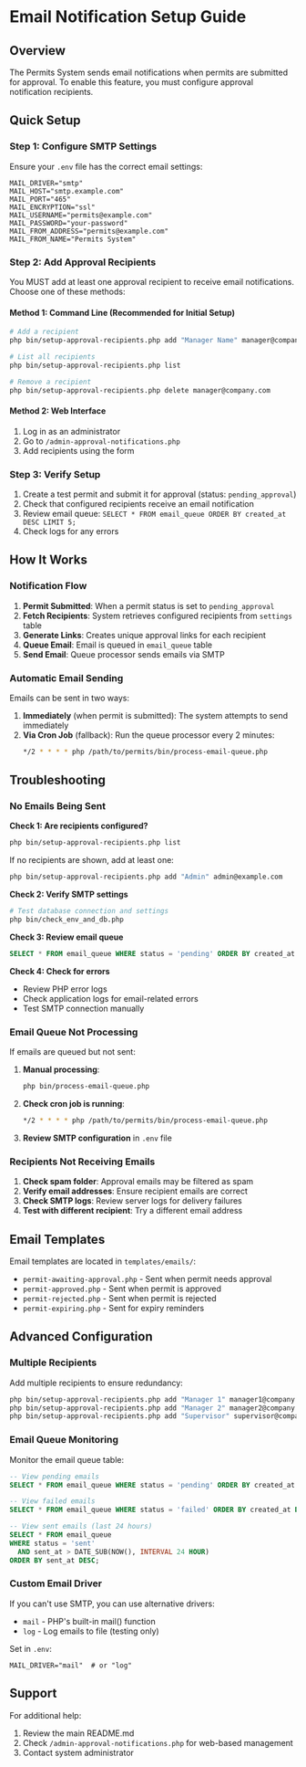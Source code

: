 # Email Notification Setup Guide

## Overview

The Permits System sends email notifications when permits are submitted for approval. To enable this feature, you must configure approval notification recipients.

## Quick Setup

### Step 1: Configure SMTP Settings

Ensure your `.env` file has the correct email settings:

```env
MAIL_DRIVER="smtp"
MAIL_HOST="smtp.example.com"
MAIL_PORT="465"
MAIL_ENCRYPTION="ssl"
MAIL_USERNAME="permits@example.com"
MAIL_PASSWORD="your-password"
MAIL_FROM_ADDRESS="permits@example.com"
MAIL_FROM_NAME="Permits System"
```

### Step 2: Add Approval Recipients

You MUST add at least one approval recipient to receive email notifications. Choose one of these methods:

#### Method 1: Command Line (Recommended for Initial Setup)

```bash
# Add a recipient
php bin/setup-approval-recipients.php add "Manager Name" manager@company.com

# List all recipients
php bin/setup-approval-recipients.php list

# Remove a recipient
php bin/setup-approval-recipients.php delete manager@company.com
```

#### Method 2: Web Interface

1. Log in as an administrator
2. Go to `/admin-approval-notifications.php`
3. Add recipients using the form

### Step 3: Verify Setup

1. Create a test permit and submit it for approval (status: `pending_approval`)
2. Check that configured recipients receive an email notification
3. Review email queue: `SELECT * FROM email_queue ORDER BY created_at DESC LIMIT 5;`
4. Check logs for any errors

## How It Works

### Notification Flow

1. **Permit Submitted**: When a permit status is set to `pending_approval`
2. **Fetch Recipients**: System retrieves configured recipients from `settings` table
3. **Generate Links**: Creates unique approval links for each recipient
4. **Queue Email**: Email is queued in `email_queue` table
5. **Send Email**: Queue processor sends emails via SMTP

### Automatic Email Sending

Emails can be sent in two ways:

1. **Immediately** (when permit is submitted): The system attempts to send immediately
2. **Via Cron Job** (fallback): Run the queue processor every 2 minutes:
   ```bash
   */2 * * * * php /path/to/permits/bin/process-email-queue.php
   ```

## Troubleshooting

### No Emails Being Sent

**Check 1: Are recipients configured?**
```bash
php bin/setup-approval-recipients.php list
```

If no recipients are shown, add at least one:
```bash
php bin/setup-approval-recipients.php add "Admin" admin@example.com
```

**Check 2: Verify SMTP settings**
```bash
# Test database connection and settings
php bin/check_env_and_db.php
```

**Check 3: Review email queue**
```sql
SELECT * FROM email_queue WHERE status = 'pending' ORDER BY created_at DESC LIMIT 10;
```

**Check 4: Check for errors**
- Review PHP error logs
- Check application logs for email-related errors
- Test SMTP connection manually

### Email Queue Not Processing

If emails are queued but not sent:

1. **Manual processing**:
   ```bash
   php bin/process-email-queue.php
   ```

2. **Check cron job is running**:
   ```bash
   */2 * * * * php /path/to/permits/bin/process-email-queue.php
   ```

3. **Review SMTP configuration** in `.env` file

### Recipients Not Receiving Emails

1. **Check spam folder**: Approval emails may be filtered as spam
2. **Verify email addresses**: Ensure recipient emails are correct
3. **Check SMTP logs**: Review server logs for delivery failures
4. **Test with different recipient**: Try a different email address

## Email Templates

Email templates are located in `templates/emails/`:
- `permit-awaiting-approval.php` - Sent when permit needs approval
- `permit-approved.php` - Sent when permit is approved
- `permit-rejected.php` - Sent when permit is rejected
- `permit-expiring.php` - Sent for expiry reminders

## Advanced Configuration

### Multiple Recipients

Add multiple recipients to ensure redundancy:

```bash
php bin/setup-approval-recipients.php add "Manager 1" manager1@company.com
php bin/setup-approval-recipients.php add "Manager 2" manager2@company.com
php bin/setup-approval-recipients.php add "Supervisor" supervisor@company.com
```

### Email Queue Monitoring

Monitor the email queue table:

```sql
-- View pending emails
SELECT * FROM email_queue WHERE status = 'pending' ORDER BY created_at DESC;

-- View failed emails
SELECT * FROM email_queue WHERE status = 'failed' ORDER BY created_at DESC;

-- View sent emails (last 24 hours)
SELECT * FROM email_queue 
WHERE status = 'sent' 
  AND sent_at > DATE_SUB(NOW(), INTERVAL 24 HOUR)
ORDER BY sent_at DESC;
```

### Custom Email Driver

If you can't use SMTP, you can use alternative drivers:

- `mail` - PHP's built-in mail() function
- `log` - Log emails to file (testing only)

Set in `.env`:
```env
MAIL_DRIVER="mail"  # or "log"
```

## Support

For additional help:
1. Review the main README.md
2. Check `/admin-approval-notifications.php` for web-based management
3. Contact system administrator
